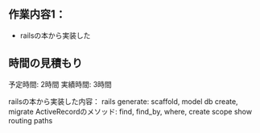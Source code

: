 ## 作業内容1：
* railsの本から実装した
## 時間の見積もり
予定時間: 2時間
実績時間: 3時間

railsの本から実装した内容：
rails generate: scaffold, model
db create, migrate
ActiveRecordのメソッド: find, find_by, where, create
scope
show routing paths
